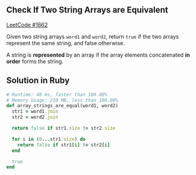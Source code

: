 ## Check If Two String Arrays are Equivalent
[LeetCode #1662](https://leetcode.com/problems/check-if-two-string-arrays-are-equivalent/)

Given two string arrays `word1` and `word2`, return `true` if the two arrays represent the same string, and false otherwise.

A string is **represented** by an array if the array elements concatenated **in order** forms the string.

## Solution in Ruby

```rb
# Runtime: 48 ms, faster than 100.00%
# Memory Usage: 210 MB, less than 100.00%
def array_strings_are_equal(word1, word2)
  str1 = word1.join
  str2 = word2.join

  return false if str1.size != str2.size

  for i in (0...str1.size) do
    return false if str1[i] != str2[i] 
  end

  true
end
```
